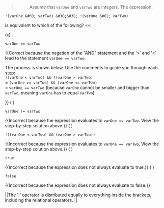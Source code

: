 >>Assume that <code>varOne</code> and <code>varTwo</code> are integers. The expression:

```
!(varOne &#60; varTwo) &#38;&#38; !(varOne &#62; varTwo)
```

is equivalent to which of the following? <<

(x) <pre><code>varOne == varTwo</code></pre> {{Correct because the negation of the "AND" statement and the '&gt;' and '&lt;' lead to the statement <code>varOne == varTwo</code>.
<p>The process is shown below. Use the comments to guide you through each step:<br/>
<code>!(varOne &lt; varTwo) &amp;&amp; !(varOne &gt; varTwo)</code><br/>
= <code>(varOne &gt;= varTwo) &amp;&amp; (varOne &lt;= varTwo)</code><br/>
= <code>varOne == varTwo</code> (because <code>varOne</code> cannot be smaller and bigger than <code>varTwo</code>, meaning <code>varOne</code> has to equal <code>varTwo</code>)</p>}}
( ) <pre><code>varOne != varTwo</code></pre> {{Incorrect because the expression evaluates to <code>varOne == varTwo</code>. View the step-by-step solution above.}}
( ) <pre><code>!((varOne &lt; varTwo) &amp;&amp; (varOne &gt; varTwo))</code></pre> {{Incorrect because the expression evaluates to <code>varOne == varTwo</code>.  View the step-by-step solution above.}}
( ) <pre><code>true</code></pre> {{Incorrect because the expression does not always evaluate to true.}}
( ) <pre><code>false</code></pre> {{Incorrect because the expression does not always evaluate to false.}}

||The '!' operator is distributed equally to everything inside the brackets, including the relational operators. ||
